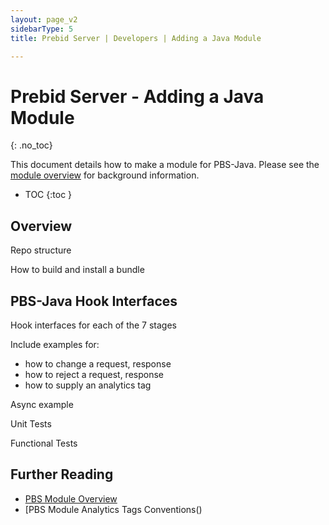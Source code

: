 ```yaml
---
layout: page_v2
sidebarType: 5
title: Prebid Server | Developers | Adding a Java Module

---
```


# Prebid Server - Adding a Java Module
{: .no_toc}

This document details how to make a module for PBS-Java. Please see
the [module overview](/prebid-server/developers/add-a-module.html) for background information.

* TOC
{:toc }

## Overview

Repo structure

How to build and install a bundle

## PBS-Java Hook Interfaces

Hook interfaces for each of the 7 stages

Include examples for:
- how to change a request, response
- how to reject a request, response
- how to supply an analytics tag

Async example

Unit Tests

Functional Tests

## Further Reading

- [PBS Module Overview](/prebid-server/developers/add-a-module.html)
- [PBS Module Analytics Tags Conventions()
